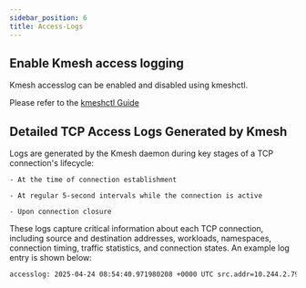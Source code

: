 ```yaml
---
sidebar_position: 6
title: Access-Logs
---
```


## Enable Kmesh access logging

Kmesh accesslog can be enabled and disabled using kmeshctl.

Please refer to the [kmeshctl Guide](../developer-guide/Kmeshctl-usage/kmeshctl-monitoring.md)


## Detailed TCP Access Logs Generated by Kmesh

Logs are generated by the Kmesh daemon during key stages of a TCP connection's lifecycle:

    - At the time of connection establishment

    - At regular 5-second intervals while the connection is active

    - Upon connection closure

These logs capture critical information about each TCP connection, including source and destination addresses, workloads, namespaces, connection timing, traffic statistics, and connection states.
An example log entry is shown below:


```bash
accesslog: 2025-04-24 08:54:40.971980208 +0000 UTC src.addr=10.244.2.79:41978, src.workload=ws-client, src.namespace=default, dst.addr=10.244.2.78:8080, dst.service=ws-server-service.default.svc.cluster.local, dst.workload=ws-server, dst.namespace=default, start_time=2025-04-24 08:53:50.919245381 +0000 UTC, direction=OUTBOUND, state=BPF_TCP_ESTABLISHED, sent_bytes=3, received_bytes=227, packet_loss=0, retransmissions=0, srtt=40515us, min_rtt=34us, duration=50052.734827ms
```